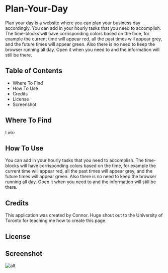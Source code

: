 # Plan-Your-Day

Plan your day is a website where you can plan your business day accordingly. You can add in your hourly tasks that you need to accomplish. The time-blocks will have corrisponding colors based on the time, for example the current time will appear red, all the past times will appear grey, and the future times will appear green. Also there is no need to keep the browser running all day. Open it when you need to and the information will still be there.

## Table of Contents

- Where To Find
- How To Use
- Credits
- License
- Screenshot

## Where To Find

Link: 

## How To Use

You can add in your hourly tasks that you need to accomplish. The time-blocks will have corrisponding colors based on the time, for example the current time will appear red, all the past times will appear grey, and the future times will appear green. Also there is no need to keep the browser running all day. Open it when you need to and the information will still be there.

## Credits

This application was created by Connor. Huge shout out to the University of Toronto for teaching me how to create this page.

## License

## Screenshot

![alt]()
